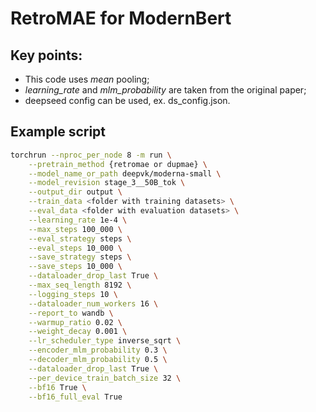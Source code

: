 # RetroMAE for ModernBert

## Key points:
- This code uses *mean* pooling;
- *learning_rate* and *mlm_probability* are taken from the original paper;
- deepseed config can be used, ex. ds_config.json.

## Example script

```bash
torchrun --nproc_per_node 8 -m run \
    --pretrain_method {retromae or dupmae} \
    --model_name_or_path deepvk/moderna-small \
    --model_revision stage_3__50B_tok \
    --output_dir output \
    --train_data <folder with training datasets> \
    --eval_data <folder with evaluation datasets> \
    --learning_rate 1e-4 \
    --max_steps 100_000 \
    --eval_strategy steps \
    --eval_steps 10_000 \
    --save_strategy steps \
    --save_steps 10_000 \
    --dataloader_drop_last True \
    --max_seq_length 8192 \
    --logging_steps 10 \
    --dataloader_num_workers 16 \
    --report_to wandb \
    --warmup_ratio 0.02 \
    --weight_decay 0.001 \
    --lr_scheduler_type inverse_sqrt \
    --encoder_mlm_probability 0.3 \
    --decoder_mlm_probability 0.5 \
    --dataloader_drop_last True \
    --per_device_train_batch_size 32 \
    --bf16 True \
    --bf16_full_eval True
```
